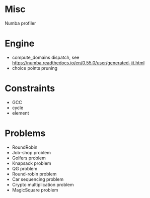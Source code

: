 # Misc
Numba profiler

# Engine
- compute_domains dispatch, see https://numba.readthedocs.io/en/0.55.0/user/generated-jit.html 
- choice points pruning

# Constraints
- GCC
- cycle
- element

# Problems
- RoundRobin
- Job-shop problem 
- Golfers problem
- Knapsack problem
- QG problem
- Round-robin problem
- Car sequencing problem
- Crypto multiplication problem
- MagicSquare problem